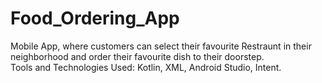 # Food_Ordering_App
Mobile App, where customers can select their favourite Restraunt in their neighborhood and order their favourite dish to their doorstep. <br/>
Tools and Technologies Used: Kotlin, XML, Android Studio, Intent.

